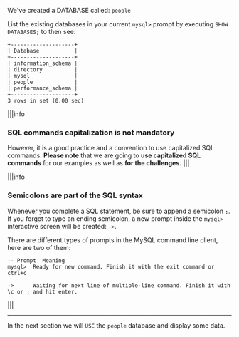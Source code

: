 We've created a DATABASE called: `people`

List the existing databases in your current `mysql>` prompt by executing `SHOW DATABASES;` to then see:

```
+--------------------+
| Database           |
+--------------------+
| information_schema |
| directory          |
| mysql              |
| people             |
| performance_schema |
+--------------------+
3 rows in set (0.00 sec)
```

|||info
### SQL commands capitalization is not mandatory
However, it is a good practice and a convention to use capitalized SQL commands.
__Please note__ that we are going to __use capitalized SQL commands__ for our examples as well as __for the challenges.__
|||

|||info
### Semicolons are part of the SQL syntax
Whenever you complete a SQL statement, be sure to append a semicolon `;`. If you forget to type an ending semicolon, a new prompt inside the `mysql>` interactive screen will be created: `->`.

There are different types of prompts in the MySQL command line client, here are two of them:

```
-- Prompt  Meaning
mysql>  Ready for new command. Finish it with the exit command or ctrl+c

->      Waiting for next line of multiple-line command. Finish it with \c or ; and hit enter.
```

|||

---
In the next section we will `USE` the `people` database and display some data.